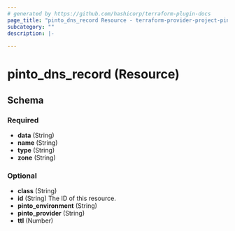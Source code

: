 ```yaml
---
# generated by https://github.com/hashicorp/terraform-plugin-docs
page_title: "pinto_dns_record Resource - terraform-provider-project-pinto"
subcategory: ""
description: |-
  
---
```


# pinto_dns_record (Resource)





<!-- schema generated by tfplugindocs -->
## Schema

### Required

- **data** (String)
- **name** (String)
- **type** (String)
- **zone** (String)

### Optional

- **class** (String)
- **id** (String) The ID of this resource.
- **pinto_environment** (String)
- **pinto_provider** (String)
- **ttl** (Number)


